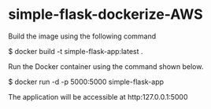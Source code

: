 # simple-flask-dockerize-AWS


Build the image using the following command

$ docker build -t simple-flask-app:latest .

Run the Docker container using the command shown below.

$ docker run -d -p 5000:5000 simple-flask-app

The application will be accessible at http:127.0.0.1:5000
